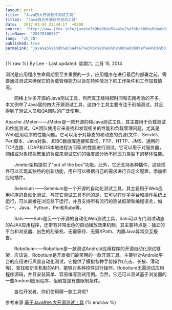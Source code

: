 ```yaml
---
layout: post
title:  "Java四大开源软件测试工具"
title2:  "Java四大开源软件测试工具"
date:   2017-01-01 23:44:17  +0800
source:  "http://www.jfox.info/java%e5%9b%9b%e5%a4%a7%e5%bc%80%e6%ba%90%e8%bd%af%e4%bb%b6%e6%b5%8b%e8%af%95%e5%b7%a5%e5%85%b7.html"
fileName:  "20170100557"
lang:  "zh_CN"
published: true
permalink: "java%e5%9b%9b%e5%a4%a7%e5%bc%80%e6%ba%90%e8%bd%af%e4%bb%b6%e6%b5%8b%e8%af%95%e5%b7%a5%e5%85%b7.html"
---
```

{% raw %}
By Lee - Last updated: 星期六, 二月 15, 2014

测试是应用程序生命周期里至关重要的一步，应用程序在进行最后的部署之前，需要通过测试来确保它的负载管理能力以及在特殊情况下的工作条件和工作加载情况。

　　网络上许多开源的Java测试工具，然而真正经得起时间和实践考验的不多，本文例举了Java里的四大开源测试工具，这四个工具主要专注于前端测试，并且得到了测试人员和QA团队的广泛使用。

Apache JMeter——JMeter是一款开源的纯Java测试工具，其主要用于负载测试和性能测试。QA团队使用它来查找和发现相关的性能和负载管理问题，尤其是Web应用程序的性能问题。它可以用于对静态的和动态的资源(文件、Servlet、Perl脚本、Java对象、JDBC数据库连接和查询、FTP、HTTP、JMS、通用的TCP连接、LDAP和OS本地进程访问等)的性能进行测试。它可以用于对服务器，网络或对象模拟繁重的负载来测试它们的强度或分析不同压力类型下的整体性能。

　　Jmeter架构提供了“out of the box”功能。此外，它还支持各种插件，这些插件可以实现其独特的创新功能，用户可以根据自己的需求进行自定义配置，添加相应地插件。

　　Selenium ——Selenium是一个开源的自动化测试工具，其主要用于Web应用程序的自动化测试，与其它测试工具不同的是，它可以在许多平台和操作系统上运行，可以直接在浏览器下运行，并且支持所有流行的测试框架和编程语言，如C++、Java、Python、Per和Ruby等。

　　Sahi ——Sahi是另一个开源的自动化Web测试工具，Sahi可以专门测试动态的AJAX应用程序，还带有非常出色的自动播放效果机制。其主要特点是：独立的平台和浏览器、出色的刻录机、无需等待、无需XPath、内置Java异常交互报告。

　　Robotium——Robotium是一款测试Android应用程序的开源自动化测试框架，应该说，Robotium是开发者们最常用的一款开源工具。主要针对Android平台的应用进行黑盒自动化测试，它提供了模拟各种手势操作(点击、长按、滑动等)、查找和断言机制的API，能够对各种控件进行操作。Robotium无需测试应用程序源码，并且安装简单、容易编写测试用例。当然，它还可以测试基于浏览器的一些Android应用程序，但前提是有些限制条件。

　　各位开发者，你们使用哪一款工具呢?

参考来源 [基于Java的四大开源测试工具](http://www.jfox.info/go.php?url=http://www.jfox.info/url.php?url=http%3A%2F%2Fwww.javaweb.cc%2Flanguage%2Fjava%2F062675.shtml)
{% endraw %}
